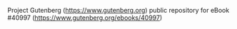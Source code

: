 Project Gutenberg (https://www.gutenberg.org) public repository for
eBook #40997 (https://www.gutenberg.org/ebooks/40997)
